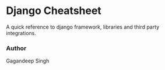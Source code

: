 # Django Cheatsheet
A quick reference to django framework, libraries and third party integrations.


### Author
Gagandeep Singh
